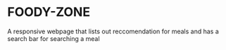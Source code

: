 # FOODY-ZONE
 A responsive webpage that lists out reccomendation for meals and has a search bar for searching a meal

